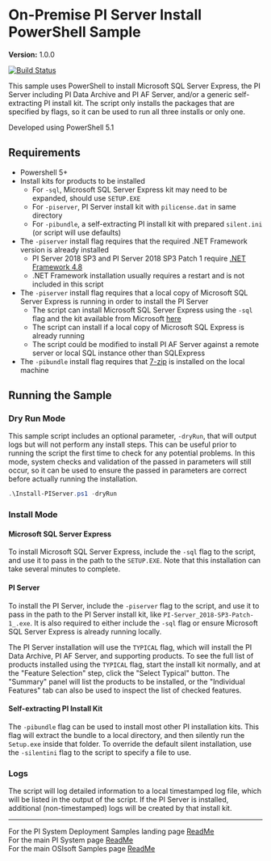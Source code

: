 # On-Premise PI Server Install PowerShell Sample

**Version:** 1.0.0

[![Build Status](https://dev.azure.com/osieng/engineering/_apis/build/status/product-readiness/PI-System/Deployment_OnPrem?branchName=master)](https://dev.azure.com/osieng/engineering/_build/latest?definitionId=1640&branchName=master)

This sample uses PowerShell to install Microsoft SQL Server Express, the PI Server including PI Data Archive and PI AF Server, and/or a generic self-extracting PI install kit. The script only installs the packages that are specified by flags, so it can be used to run all three installs or only one.

Developed using PowerShell 5.1

## Requirements

- Powershell 5+
- Install kits for products to be installed
  - For `-sql`, Microsoft SQL Server Express kit may need to be expanded, should use `SETUP.EXE`
  - For `-piserver`, PI Server install kit with `pilicense.dat` in same directory
  - For `-pibundle`, a self-extracting PI install kit with prepared `silent.ini` (or script will use defaults)
- The `-piserver` install flag requires that the required .NET Framework version is already installed
  - PI Server 2018 SP3 and PI Server 2018 SP3 Patch 1 require [.NET Framework 4.8](https://dotnet.microsoft.com/download/dotnet-framework/net48)
  - .NET Framework installation usually requires a restart and is not included in this script
- The `-piserver` install flag requires that a local copy of Microsoft SQL Server Express is running in order to install the PI Server
  - The script can install Microsoft SQL Server Express using the `-sql` flag and the kit available from Microsoft [here](https://www.microsoft.com/en-us/sql-server/sql-server-downloads)
  - The script can install if a local copy of Microsoft SQL Express is already running
  - The script could be modified to install PI AF Server against a remote server or local SQL instance other than SQLExpress
- The `-pibundle` install flag requires that [7-zip](https://www.7-zip.org/) is installed on the local machine

## Running the Sample

### Dry Run Mode

This sample script includes an optional parameter, `-dryRun`, that will output logs but will not perform any install steps. This can be useful prior to running the script the first time to check for any potential problems. In this mode, system checks and validation of the passed in parameters will still occur, so it can be used to ensure the passed in parameters are correct before actually running the installation.

```PowerShell
.\Install-PIServer.ps1 -dryRun
```

### Install Mode

#### Microsoft SQL Server Express

To install Microsoft SQL Server Express, include the `-sql` flag to the script, and use it to pass in the path to the `SETUP.EXE`. Note that this installation can take several minutes to complete.

#### PI Server

To install the PI Server, include the `-piserver` flag to the script, and use it to pass in the path to the PI Server install kit, like `PI-Server_2018-SP3-Patch-1_.exe`. It is also required to either include the `-sql` flag or ensure Microsoft SQL Server Express is already running locally.

The PI Server installation will use the `TYPICAL` flag, which will install the PI Data Archive, PI AF Server, and supporting products. To see the full list of products installed using the `TYPICAL` flag, start the install kit normally, and at the "Feature Selection" step, click the "Select Typical" button. The "Summary" panel will list the products to be installed, or the "Individual Features" tab can also be used to inspect the list of checked features.

#### Self-extracting PI Install Kit

The `-pibundle` flag can be used to install most other PI installation kits. This flag will extract the bundle to a local directory, and then silently run the `Setup.exe` inside that folder. To override the default silent installation, use the `-silentini` flag to the script to specify a file to use.

### Logs

The script will log detailed information to a local timestamped log file, which will be listed in the output of the script. If the PI Server is installed, additional (non-timestamped) logs will be created by that install kit.

---

For the PI System Deployment Samples landing page [ReadMe](../)  
For the main PI System page [ReadMe](../../)  
For the main OSIsoft Samples page [ReadMe](https://github.com/osisoft/OSI-Samples)
